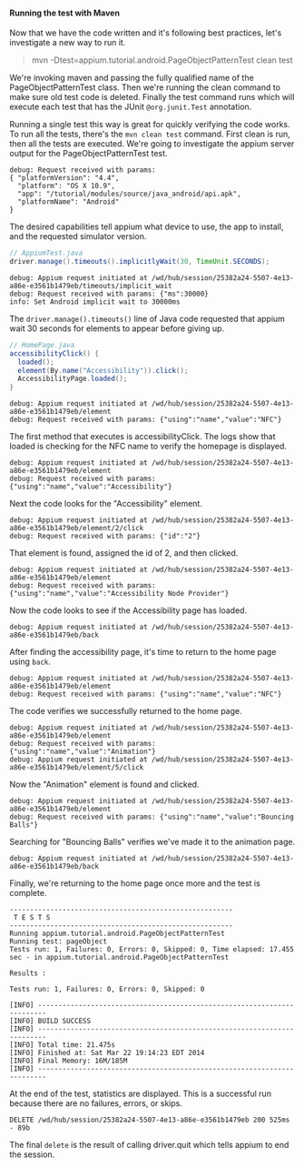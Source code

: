 #### Running the test with Maven

Now that we have the code written and it's following best practices,
let's investigate a new way to run it.

> mvn -Dtest=appium.tutorial.android.PageObjectPatternTest clean test

We're invoking maven and passing the fully qualified name of the
PageObjectPatternTest class. Then we're running the clean command to make
sure old test code is deleted. Finally the test command runs which will
execute each test that has the JUnit `@org.junit.Test` annotation.

Running a single test this way is great for quickly verifying the code works.
To run all the tests, there's the `mvn clean test` command. First clean is
run, then all the tests are executed. We're going to investigate the appium
server output for the PageObjectPatternTest test.

```
debug: Request received with params:
{ "platformVersion": "4.4",
  "platform": "OS X 10.9",
  "app": "/tutorial/modules/source/java_android/api.apk",
  "platformName": "Android"
}
```

The desired capabilities tell appium what device to use,
the app to install, and the requested simulator version.

```java
// AppiumTest.java
driver.manage().timeouts().implicitlyWait(30, TimeUnit.SECONDS);
```

```
debug: Appium request initiated at /wd/hub/session/25382a24-5507-4e13-a86e-e3561b1479eb/timeouts/implicit_wait
debug: Request received with params: {"ms":30000}
info: Set Android implicit wait to 30000ms
```

The `driver.manage().timeouts()` line of Java code requested that appium wait
30 seconds for elements to appear before giving up.

```java
// HomePage.java
accessibilityClick() {
  loaded();
  element(By.name("Accessibility")).click();
  AccessibilityPage.loaded();
}
```

```
debug: Appium request initiated at /wd/hub/session/25382a24-5507-4e13-a86e-e3561b1479eb/element
debug: Request received with params: {"using":"name","value":"NFC"}
```

The first method that executes is accessibilityClick. The logs show that loaded is
checking for the NFC name to verify the homepage is displayed.

```
debug: Appium request initiated at /wd/hub/session/25382a24-5507-4e13-a86e-e3561b1479eb/element
debug: Request received with params: {"using":"name","value":"Accessibility"}
```

Next the code looks for the "Accessibility" element.

```
debug: Appium request initiated at /wd/hub/session/25382a24-5507-4e13-a86e-e3561b1479eb/element/2/click
debug: Request received with params: {"id":"2"}
```

That element is found, assigned the id of 2, and then clicked.

```
debug: Appium request initiated at /wd/hub/session/25382a24-5507-4e13-a86e-e3561b1479eb/element
debug: Request received with params: {"using":"name","value":"Accessibility Node Provider"}
```

Now the code looks to see if the Accessibility page has loaded.

```
debug: Appium request initiated at /wd/hub/session/25382a24-5507-4e13-a86e-e3561b1479eb/back
```

After finding the accessibility page, it's time to return to the home page
using `back`.

```
debug: Appium request initiated at /wd/hub/session/25382a24-5507-4e13-a86e-e3561b1479eb/element
debug: Request received with params: {"using":"name","value":"NFC"}
```

The code verifies we successfully returned to the home page.

```
debug: Appium request initiated at /wd/hub/session/25382a24-5507-4e13-a86e-e3561b1479eb/element
debug: Request received with params: {"using":"name","value":"Animation"}
debug: Appium request initiated at /wd/hub/session/25382a24-5507-4e13-a86e-e3561b1479eb/element/5/click
```

Now the "Animation" element is found and clicked.

```
debug: Appium request initiated at /wd/hub/session/25382a24-5507-4e13-a86e-e3561b1479eb/element
debug: Request received with params: {"using":"name","value":"Bouncing Balls"}
```

Searching for "Bouncing Balls" verifies we've made it to the animation page.

```
debug: Appium request initiated at /wd/hub/session/25382a24-5507-4e13-a86e-e3561b1479eb/back
```

Finally, we're returning to the home page once more and the test is complete.

```
-------------------------------------------------------
 T E S T S
-------------------------------------------------------
Running appium.tutorial.android.PageObjectPatternTest
Running test: pageObject
Tests run: 1, Failures: 0, Errors: 0, Skipped: 0, Time elapsed: 17.455 sec - in appium.tutorial.android.PageObjectPatternTest

Results :

Tests run: 1, Failures: 0, Errors: 0, Skipped: 0

[INFO] ------------------------------------------------------------------------
[INFO] BUILD SUCCESS
[INFO] ------------------------------------------------------------------------
[INFO] Total time: 21.475s
[INFO] Finished at: Sat Mar 22 19:14:23 EDT 2014
[INFO] Final Memory: 16M/185M
[INFO] ------------------------------------------------------------------------
```

At the end of the test, statistics are displayed. This is a successful run
because there are no failures, errors, or skips.

```
DELETE /wd/hub/session/25382a24-5507-4e13-a86e-e3561b1479eb 200 525ms - 89b
```

The final `delete` is the result of calling driver.quit which tells appium to
end the session.